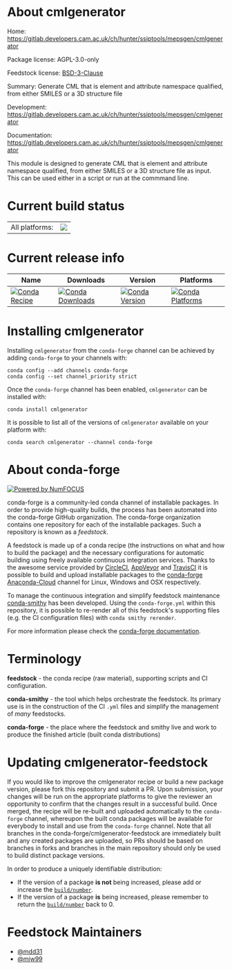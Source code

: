 About cmlgenerator
==================

Home: https://gitlab.developers.cam.ac.uk/ch/hunter/ssiptools/mepsgen/cmlgenerator

Package license: AGPL-3.0-only

Feedstock license: [BSD-3-Clause](https://github.com/conda-forge/cmlgenerator-feedstock/blob/master/LICENSE.txt)

Summary: Generate CML that is element and attribute namespace qualified, from either SMILES or a 3D structure file

Development: https://gitlab.developers.cam.ac.uk/ch/hunter/ssiptools/mepsgen/cmlgenerator

Documentation: https://gitlab.developers.cam.ac.uk/ch/hunter/ssiptools/mepsgen/cmlgenerator

This module is designed to generate CML that is element and attribute namespace
qualified, from either SMILES or a 3D structure file as input. This can be used
either in a script or run at the commmand line.


Current build status
====================


<table><tr><td>All platforms:</td>
    <td>
      <a href="https://dev.azure.com/conda-forge/feedstock-builds/_build/latest?definitionId=12408&branchName=master">
        <img src="https://dev.azure.com/conda-forge/feedstock-builds/_apis/build/status/cmlgenerator-feedstock?branchName=master">
      </a>
    </td>
  </tr>
</table>

Current release info
====================

| Name | Downloads | Version | Platforms |
| --- | --- | --- | --- |
| [![Conda Recipe](https://img.shields.io/badge/recipe-cmlgenerator-green.svg)](https://anaconda.org/conda-forge/cmlgenerator) | [![Conda Downloads](https://img.shields.io/conda/dn/conda-forge/cmlgenerator.svg)](https://anaconda.org/conda-forge/cmlgenerator) | [![Conda Version](https://img.shields.io/conda/vn/conda-forge/cmlgenerator.svg)](https://anaconda.org/conda-forge/cmlgenerator) | [![Conda Platforms](https://img.shields.io/conda/pn/conda-forge/cmlgenerator.svg)](https://anaconda.org/conda-forge/cmlgenerator) |

Installing cmlgenerator
=======================

Installing `cmlgenerator` from the `conda-forge` channel can be achieved by adding `conda-forge` to your channels with:

```
conda config --add channels conda-forge
conda config --set channel_priority strict
```

Once the `conda-forge` channel has been enabled, `cmlgenerator` can be installed with:

```
conda install cmlgenerator
```

It is possible to list all of the versions of `cmlgenerator` available on your platform with:

```
conda search cmlgenerator --channel conda-forge
```


About conda-forge
=================

[![Powered by NumFOCUS](https://img.shields.io/badge/powered%20by-NumFOCUS-orange.svg?style=flat&colorA=E1523D&colorB=007D8A)](http://numfocus.org)

conda-forge is a community-led conda channel of installable packages.
In order to provide high-quality builds, the process has been automated into the
conda-forge GitHub organization. The conda-forge organization contains one repository
for each of the installable packages. Such a repository is known as a *feedstock*.

A feedstock is made up of a conda recipe (the instructions on what and how to build
the package) and the necessary configurations for automatic building using freely
available continuous integration services. Thanks to the awesome service provided by
[CircleCI](https://circleci.com/), [AppVeyor](https://www.appveyor.com/)
and [TravisCI](https://travis-ci.com/) it is possible to build and upload installable
packages to the [conda-forge](https://anaconda.org/conda-forge)
[Anaconda-Cloud](https://anaconda.org/) channel for Linux, Windows and OSX respectively.

To manage the continuous integration and simplify feedstock maintenance
[conda-smithy](https://github.com/conda-forge/conda-smithy) has been developed.
Using the ``conda-forge.yml`` within this repository, it is possible to re-render all of
this feedstock's supporting files (e.g. the CI configuration files) with ``conda smithy rerender``.

For more information please check the [conda-forge documentation](https://conda-forge.org/docs/).

Terminology
===========

**feedstock** - the conda recipe (raw material), supporting scripts and CI configuration.

**conda-smithy** - the tool which helps orchestrate the feedstock.
                   Its primary use is in the construction of the CI ``.yml`` files
                   and simplify the management of *many* feedstocks.

**conda-forge** - the place where the feedstock and smithy live and work to
                  produce the finished article (built conda distributions)


Updating cmlgenerator-feedstock
===============================

If you would like to improve the cmlgenerator recipe or build a new
package version, please fork this repository and submit a PR. Upon submission,
your changes will be run on the appropriate platforms to give the reviewer an
opportunity to confirm that the changes result in a successful build. Once
merged, the recipe will be re-built and uploaded automatically to the
`conda-forge` channel, whereupon the built conda packages will be available for
everybody to install and use from the `conda-forge` channel.
Note that all branches in the conda-forge/cmlgenerator-feedstock are
immediately built and any created packages are uploaded, so PRs should be based
on branches in forks and branches in the main repository should only be used to
build distinct package versions.

In order to produce a uniquely identifiable distribution:
 * If the version of a package **is not** being increased, please add or increase
   the [``build/number``](https://docs.conda.io/projects/conda-build/en/latest/resources/define-metadata.html#build-number-and-string).
 * If the version of a package **is** being increased, please remember to return
   the [``build/number``](https://docs.conda.io/projects/conda-build/en/latest/resources/define-metadata.html#build-number-and-string)
   back to 0.

Feedstock Maintainers
=====================

* [@mdd31](https://github.com/mdd31/)
* [@mjw99](https://github.com/mjw99/)

